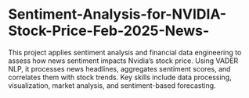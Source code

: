 # Sentiment-Analysis-for-NVIDIA-Stock-Price-Feb-2025-News-
This project applies sentiment analysis and financial data engineering to assess how news sentiment impacts Nvidia’s stock price. Using VADER NLP, it processes news headlines, aggregates sentiment scores, and correlates them with stock trends. Key skills include data processing, visualization, market analysis, and sentiment-based forecasting.
